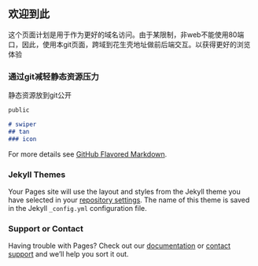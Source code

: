 ## 欢迎到此

这个页面计划是用于作为更好的域名访问。由于某限制，非web不能使用80端口，因此，使用本git页面，跨域到花生壳地址做前后端交互。以获得更好的浏览体验

### 通过git减轻静态资源压力

静态资源放到git公开

```markdown
public

# swiper
## tan
### icon

```

For more details see [GitHub Flavored Markdown](https://guides.github.com/features/mastering-markdown/).

### Jekyll Themes

Your Pages site will use the layout and styles from the Jekyll theme you have selected in your [repository settings](https://github.com/tanweijie-nodeJS/publicX/settings). The name of this theme is saved in the Jekyll `_config.yml` configuration file.

### Support or Contact

Having trouble with Pages? Check out our [documentation](https://help.github.com/categories/github-pages-basics/) or [contact support](https://github.com/contact) and we’ll help you sort it out.
